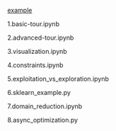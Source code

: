 [example](https://github.com/bayesian-optimization/BayesianOptimization/tree/master/examples)

1.basic-tour.ipynb

2.advanced-tour.ipynb

3.visualization.ipynb

4.constraints.ipynb

5.exploitation_vs_exploration.ipynb

6.sklearn_example.py

7.domain_reduction.ipynb

8.async_optimization.py


